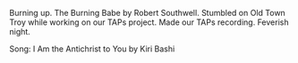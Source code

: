 Burning up. The Burning Babe by Robert Southwell. Stumbled on Old Town Troy while working on our TAPs project. Made our TAPs recording. Feverish night.

Song: I Am the Antichrist to You by Kiri Bashi
